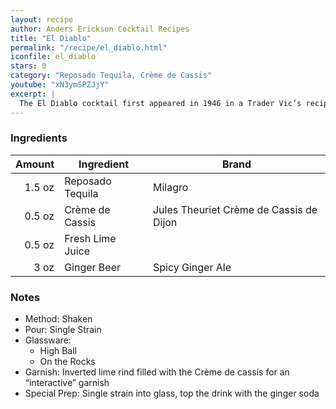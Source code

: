 ```yaml
---
layout: recipe
author: Anders Erickson Cocktail Recipes
title: "El Diablo"
permalink: "/recipe/el_diablo.html"
iconfile: el_diablo
stars: 0
category: "Reposado Tequila, Crème de Cassis"
youtube: "xN3ymSPZJjY"
excerpt: |
  The El Diablo cocktail first appeared in 1946 in a Trader Vic’s recipe book. It features tequila, crème de cassis, lime and ginger beer.
---
```


### Ingredients

| Amount | Ingredient       | Brand                                   |
| -----: | ---------------- | --------------------------------------- |
| 1.5 oz | Reposado Tequila | Milagro                                 |
| 0.5 oz | Crème de Cassis  | Jules Theuriet Crème de Cassis de Dijon |
| 0.5 oz | Fresh Lime Juice |
|   3 oz | Ginger Beer      | Spicy Ginger Ale                        |

### Notes

- Method: Shaken
- Pour: Single Strain
- Glassware:
  - High Ball
  - On the Rocks
- Garnish: Inverted lime rind filled with the Crème de cassis for an “interactive” garnish
- Special Prep: Single strain into glass, top the drink with the ginger soda
